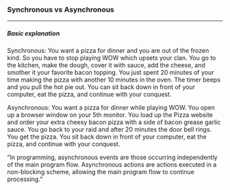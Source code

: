 ### Synchronous vs Asynchronous
_____

##### Basic explanation

Synchronous: You want a pizza for dinner and you are out of the frozen kind. So you have to stop playing WOW which upsets your clan. You go to the kitchen, make the dough, cover it with sauce, add the cheese, and smother it your favorite bacon topping. You just spent 20 minutes of your time making the pizza with another 10 minutes in the oven. The timer beeps and you pull the hot pie out. You can sit back down in front of your computer, eat the pizza, and continue with your conquest.

Asynchronous: You want a pizza for dinner while playing WOW. You open up a browser window on your 5th monitor. You load up the Pizza website and order your extra cheesy bacon pizza with a side of bacon grease garlic sauce. You go back to your raid and after 20 minutes the door bell rings. You get the pizza. You sit back down in front of your computer, eat the pizza, and continue with your conquest.

”In programming, asynchronous events are those occurring independently of the main program flow. Asynchronous actions are actions executed in a non-blocking scheme, allowing the main program flow to continue processing.”
